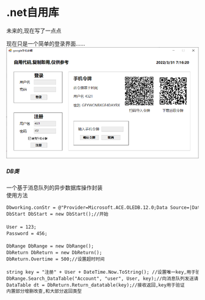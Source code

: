 # .net自用库
未来的,现在写了一点点  
  
现在只是一个简单的登录界面......  
[![](https://github.com/jtl1207/csharp-class-libraries/blob/main/%E5%9B%BE%E7%89%87/%E6%89%8B%E6%9C%BA%E4%BB%A4%E7%89%8C.png)](https://github.com/jtl1207/csharp-class-libraries/blob/main/%E5%9B%BE%E7%89%87/%E6%89%8B%E6%9C%BA%E4%BB%A4%E7%89%8C.png)
##### DB类  
一个基于消息队列的异步数据库操作封装  
使用方法  

```diff
Dbworking.conStr = @"Provider=Microsoft.ACE.OLEDB.12.0;Data Source=|DataDirectory|\Data.accdb";//设置连接字符串
DbStart DbStart = new DbStart();//开始
	
User = 123;
Password = 456;
	
DbRange DbRange = new DbRange();
DbReturn DbReturn = new DbReturn();
DbReturn.Overtime = 500;//设置超时时间

string key = "注册" + User + DateTime.Now.ToString(); //设置唯一key,用于验证
DbRange.Search_DataTable("Account", "user", User, key);//向消息队列发送请求
DataTable dt = DbReturn.Return_datatable(key);//接收返回,key用于验证
内置部分增删改查,和大部分返回类型
```
